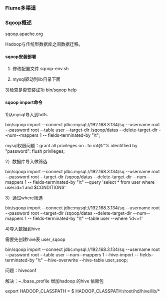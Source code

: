 ### Flume多渠道



### Sqoop概述

sqoop.apache.org

Hadoop与传统型数据库之间数据迁移。

#### sqoop安装部署

1) 修改配置文件 sqoop-env.sh

2) mysql驱动到lib目录下面

3)检查是否安装成功 bin/sqoop help

#### sqoop import命令

1)从mysql导入到hdfs

bin/sqoop import  --connect jdbc:mysql://192.168.3.134/sq --username root --password root --table user --target-dir /sqoop/datas --delete-target-dir --num--mappers 1 -- fields-terminated-by "\t";

mysql权限问题：grant all privileges on *.* to rot@''% identiflied by "password": flush privileges;

2）数据库导入做筛选

bin/sqoop import  --connect jdbc:mysql://192.168.3.134/sq --username root --password root  --target-dir /sqoop/datas --delete-target-dir --num--mappers 1 -- fields-terminated-by "\t"  --query  'select * from user where user.id=1 and $CONDITIONS'

3）通过where筛选

bin/sqoop import  --connect jdbc:mysql://192.168.3.134/sq --username root --password root  --target-dir /sqoop/datas --delete-target-dir --num--mappers 1 -- fields-terminated-by "\t"  --table user  --where 'id<=1'

4)导入数据到hive

需要先创建hive表 user_sqoop

bin/sqoop import  --connect jdbc:mysql://192.168.3.134/sq --username root --password root  --table user   --num--mappers 1  --hive-import  -- fields-terminated-by "\t"   --hive-overwrite --hive-table user_soop;

问题：hiveconf 

解决：~./base_profile 增加hadoop 的hive 依赖包

export HADOOP_CLASSPATH = $ HADOOP_CLASSPATH:/root/hd/hive/lib/*









